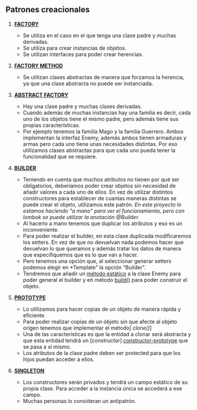## Patrones creacionales

1. **[FACTORY][factory]**
    - Se utiliza en el caso en el que tenga una clase padre y muchas derivadas.
    - Se utiliza para crear instancias de objetos.
    - Se utilizan interfaces para poder crear herencias.

2. **[FACTORY METHOD][factory-method]**
   - Se utilizan clases abstractas de manera que forzamos la herencia, ya que una clase abstracta no puede ser instanciada.
   
3. **[ABSTRACT FACTORY][abstract-factory]**
   - Hay una clase padre y muchas clases derivadas. 
   - Cuando además de muchas instancias hay una familia es decir, cada uno de los objetos tiene el mismo padre, pero además tiene sus propias características.
   - Por ejemplo tenemos la familia Mago y la familia Guerrero. Ambos implementan la interfaz Enemy, además ambos tienen armaduras y armas pero cada uno tiene unas
   necesidades distintas. Por eso utilizamos clases abstractas para que cada uno pueda tener la funcionalidad que se requiere.

4. **[BUILDER][builder]**
   - Teniendo en cuenta que muchos atributos no tienen por qué ser obligatorios, deberíamos poder crear objetos sin necesidad de añadir valores a cada uno de ellos.
   En vez de utilizar distintos constructores para establecer de cuantas maneras distintas se puede crear el objeto, utilizamos este patrón.
   *En este proyecto lo estamos haciendo "a mano" para ver el funcionamiento, pero con lombok se puede utilizar la anotación @Builder.*
   - Al hacerlo a mano tenemos que duplicar los atributos y eso es un inconveniente.
   - Para poder realizar el builder, en esta clase duplicada modificaremos los setters. En vez de que no devuelvan nada podemos hacer que devuelvan lo que queramos y además tratar los datos de manera que especifiquemos que es lo que van a hacer.
   - Pero tenemos una opción que, al seleccionar generar setters podemos elegir en *Template" la opción "Builder".
   - Tendremos que añadir un [método estático][estatico-builder] a la clase Enemy para poder general el builder y eñ método [build()][enemy-build] para poder construir el objeto.
   
5. **[PROTOTYPE][prototype]**
   - Lo utilizamos para hacer copias de un objeto de manera rápida y eficiente.
   - Para poder realizar copias de un objeto sin que afecte al objeto origen tenemos que implementar el método[ *clone()*]
   - Una de las características es que la entidad a clonar será abstracta y que esta entidad tendrá un [constructor] [constructor-prototype] que se pasa a sí mismo.
   - Los atributos de la clase padre deben ser protected para que los hijos puedan acceder a ellos.

6. **[SINGLETON][singleton]**
   - Los constructores serán privados y tendrá un campo estático de su propia clase. Para acceder a la instancia única se accederá a ese campo.
   - Muchas personas lo consideran un antipatrón.

[factory]: https://github.com/irinacadu/Design-patterns/blob/73362ef36d6aa5a3577b24e57c6f4393fe48172f/src/main/java/designPatterns/designPatterns/PatronesComportamiento/GeneralEntities/Magician.java#L4
[factory-method]: https://github.com/irinacadu/Design-patterns/blob/73362ef36d6aa5a3577b24e57c6f4393fe48172f/src/main/java/designPatterns/designPatterns/PatronesComportamiento/FactoryMethod/EntitiesFactoryMethod/MagicianFactoryMethodClass.java#L7
[abstract-factory]: https://github.com/irinacadu/Design-patterns/blob/10c02af821bf4648d7f22e31db4937170cabc671/src/main/java/designPatterns/designPatterns/PatronesComportamiento/AbstractFactory/MagicianAbstractFactory.java#L10
[builder]:https://github.com/irinacadu/Design-patterns/blob/f1e3824bd479d5ac8b33c0f9503a6ce877c97f84/src/main/java/designPatterns/designPatterns/PatronesCreacionales/Builder/EnemyBuilder.java#L3
[estatico-builder]: https://github.com/irinacadu/Design-patterns/blob/f1e3824bd479d5ac8b33c0f9503a6ce877c97f84/src/main/java/designPatterns/designPatterns/PatronesCreacionales/Builder/Enemy.java#L66
[enemy-build]:https://github.com/irinacadu/Design-patterns/blob/f1e3824bd479d5ac8b33c0f9503a6ce877c97f84/src/main/java/designPatterns/designPatterns/PatronesCreacionales/Builder/EnemyBuilder.java#L61
[metodo-clone]:https://github.com/irinacadu/Design-patterns/blob/16c7d4aef5180879d3306ba16379169f6fbfb445/src/main/java/designPatterns/designPatterns/PatronesCreacionales/Prototype/Warrior.java#L24
[prototype]: https://github.com/irinacadu/Design-patterns/blob/16c7d4aef5180879d3306ba16379169f6fbfb445/src/main/java/designPatterns/designPatterns/PatronesCreacionales/Prototype/Enemy.java#L3
[constructor-prototype]: https://github.com/irinacadu/Design-patterns/blob/16c7d4aef5180879d3306ba16379169f6fbfb445/src/main/java/designPatterns/designPatterns/PatronesCreacionales/Prototype/Warrior.java#L11
[singleton]:https://github.com/irinacadu/Design-patterns/blob/d9edf1da7b92ea9bf8a09a99ebe5edebb38e82ce/src/main/java/designPatterns/designPatterns/PatronesCreacionales/Singleton/TestSingleton/TestSingleton.java#L14